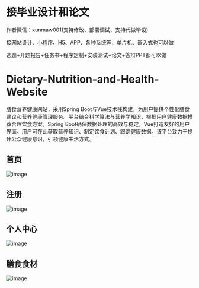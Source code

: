 # 接毕业设计和论文
作者微信：xunmaw001(支持修改、部署调试、支持代做毕设)

接网站设计、小程序、H5、APP、各种系统等，单片机、嵌入式也可以做

选题+开题报告+任务书+程序定制+安装测试+论文+答辩PPT都可以做
# Dietary-Nutrition-and-Health-Website
膳食营养健康网站，采用Spring Boot与Vue技术栈构建，为用户提供个性化膳食建议和营养健康管理服务。平台结合科学算法与营养学知识，根据用户健康数据推荐合理饮食方案。Spring Boot确保数据处理的高效与稳定，Vue打造友好的用户界面。用户可在此获取营养知识、制定饮食计划、跟踪健康数据。该平台致力于提升公众健康意识，引领健康生活方式。
## 首页
![image](https://github.com/user-attachments/assets/aa77019d-65aa-488c-a54c-0dc69dc5ea88)
## 注册
![image](https://github.com/user-attachments/assets/5748e197-76aa-435d-9d33-57ac32e60a3b)
## 个人中心
![image](https://github.com/user-attachments/assets/0cf7d21b-4fba-4a10-835e-2e68bfd64ab6)
## 膳食食材
![image](https://github.com/user-attachments/assets/438c97a0-9f0e-4e93-b960-541d96e5f72a)
